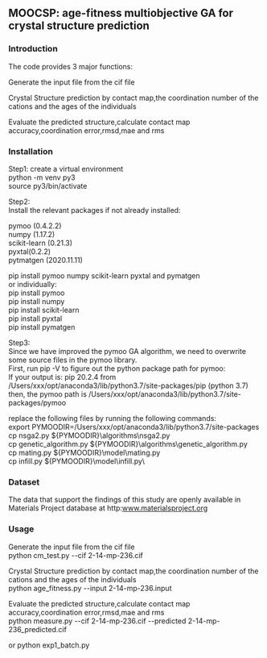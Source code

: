 ## MOOCSP: age-fitness multiobjective GA for crystal structure prediction

### Introduction

The code provides 3 major functions:

Generate the input file from the cif file

Crystal Structure prediction by contact map,the coordination number of the cations and the ages of the individuals


Evaluate the predicted structure,calculate contact map accuracy,coordination error,rmsd,mae and rms

### Installation

Step1: create a virtual environment\
python -m venv py3\
source py3/bin/activate

Step2:\
Install the relevant packages if not already installed:

pymoo (0.4.2.2)\
numpy (1.17.2)\
scikit-learn (0.21.3)\
pyxtal(0.2.2)\
pytmatgen (2020.11.11)

pip install pymoo numpy scikit-learn pyxtal and pymatgen\
or individually:\
pip install pymoo\
pip install numpy\
pip install scikit-learn\
pip install pyxtal\
pip install pymatgen

Step3: \
Since we have improved the pymoo GA algorithm, we need to overwrite some source files in the pymoo library.\
First, run  pip -V  to figure out the python package path for pymoo:\
If your output is: pip 20.2.4 from /Users/xxx/opt/anaconda3/lib/python3.7/site-packages/pip (python 3.7)\
then, the pymoo path is /Users/xxx/opt/anaconda3/lib/python3.7/site-packages/pymoo

replace the following files by running the following commands:\
export PYMOODIR=/Users/xxx/opt/anaconda3/lib/python3.7/site-packages\
cp nsga2.py ${PYMOODIR}\algorithms\nsga2.py\
cp genetic_algorithm.py ${PYMOODIR}\algorithms\genetic_algorithm.py\
cp mating.py ${PYMOODIR}\model\mating.py\
cp infill.py ${PYMOODIR}\model\infill.py\

<!-- python cover.py -->

### Dataset
The data that support the findings of this study are openly available in Materials Project database at http:www.materialsproject.org


### Usage

Generate the input file from the cif file\
python cm_test.py --cif 2-14-mp-236.cif

Crystal Structure prediction by contact map,the coordination number of the cations and the ages of the individuals\
python age_fitness.py --input 2-14-mp-236.input

Evaluate the predicted structure,calculate contact map accuracy,coordination error,rmsd,mae and rms\
python measure.py --cif 2-14-mp-236.cif --predicted 2-14-mp-236_predicted.cif


or python exp1_batch.py
